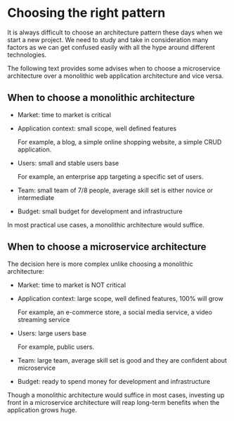 # Choosing the right pattern

It is always difficult to choose an architecture pattern these days when we start a new project. We need to study and take in consideration many factors as we can get confused easily with all the hype around different technologies.

The following text provides some advises when to choose a microservice architecture over a monolithic web application architecture and vice versa.

## When to choose a monolithic architecture

- Market: time to market is critical

- Application context: small scope, well defined features

  For example, a blog, a simple online shopping website, a simple CRUD application.

- Users: small and stable users base

  For example, an enterprise app targeting a specific set of users.

- Team: small team of 7/8 people, average skill set is either novice or intermediate

- Budget: small budget for development and infrastructure

In most practical use cases, a monolithic architecture would suffice. 

## When to choose a microservice architecture

The decision here is more complex unlike choosing a monolithic architecture:

- Market: time to market is NOT critical

- Application context: large scope, well defined features, 100% will grow

  For example, an e-commerce store, a social media service, a video streaming service

- Users: large users base

  For example, public users.

- Team: large team, average skill set is good and they are confident about microservice

- Budget: ready to spend money for development and infrastructure

Though a monolithic architecture would suffice in most cases, investing up front in a microservice architecture will reap long-term benefits when the application grows huge.
